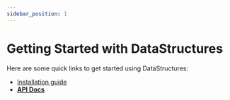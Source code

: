 ```yaml
---
sidebar_position: 1
---
```


# Getting Started with DataStructures

Here are some quick links to get started using DataStructures:

- [Installation guide](/docs/installation)
- [**API Docs**](/api)
